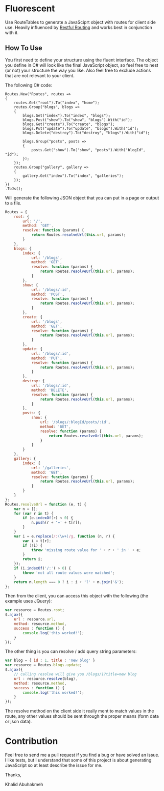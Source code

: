 Fluorescent
===========

Use RouteTables to generate a JavaSciprt object with routes for client side use. Heavily influenced by [Restful Routing](http://restfulrouting.com) and works best in conjunction with it.

## How To Use

You first need to define your structure using the fluent interface. The object you define in C# will look like the final JavaScript object, so feel free to nest (or not) your structure the way you like. Also feel free to exclude actions that are not relevant to your client.

The following C# code:

```CSharp
Routes.New("Routes", routes =>
{
    routes.Get("root").To("index", "home");
    routes.Group("blogs", blogs =>
    {
        blogs.Get("index").To("index", "blogs");
        blogs.Post("show").To("show", "blogs").With("id");
        blogs.Get("create").To("create", "blogs");
        blogs.Put("update").To("update", "blogs").With("id");
        blogs.Delete("destroy").To("destroy", "blogs").With("id");

        blogs.Group("posts", posts =>
        {
            posts.Get("show").To("show", "posts").With("blogId", "id");
        });
    });
    routes.Group("gallery", gallery =>
    {
        gallery.Get("index").To("index", "galleries");
    });
})
.ToJs();
```
Will generate the following JSON object that you can put in a page or output to a file.

```JavaScript
Routes = {
    root: {
        url: '/',
        method: 'GET',
        resolve: function (params) {
            return Routes.resolveUrl(this.url, params);
        }
    },
    blogs: {
        index: {
            url: '/blogs',
            method: 'GET',
            resolve: function (params) {
                return Routes.resolveUrl(this.url, params);
            }
        },
        show: {
            url: '/blogs/:id',
            method: 'POST',
            resolve: function (params) {
                return Routes.resolveUrl(this.url, params);
            }
        },
        create: {
            url: '/blogs',
            method: 'GET',
            resolve: function (params) {
                return Routes.resolveUrl(this.url, params);
            }
        },
        update: {
            url: '/blogs/:id',
            method: 'PUT',
            resolve: function (params) {
                return Routes.resolveUrl(this.url, params);
            }
        },
        destroy: {
            url: '/blogs/:id',
            method: 'DELETE',
            resolve: function (params) {
                return Routes.resolveUrl(this.url, params);
            }
        },
        posts: {
            show: {
                url: '/blogs/:blogId/posts/:id',
                method: 'GET',
                resolve: function (params) {
                    return Routes.resolveUrl(this.url, params);
                }
            }
        }
    },
    gallery: {
        index: {
            url: '/galleries',
            method: 'GET',
            resolve: function (params) {
                return Routes.resolveUrl(this.url, params);
            }
        }
    }
};
Routes.resolveUrl = function (e, t) {
    var n = [];
    for (var r in t) {
        if (e.indexOf(r) < 0) {
            n.push(r + '=' + t[r]);
        }
    }
    var i = e.replace(/:(\w+)/g, function (n, r) {
        var i = t[r];
        if (!i) {
            throw 'missing route value for ' + r + ' in ' + e;
        }
        return i;
    });
    if (i.indexOf('/:') > 0) {
        throw 'not all route values were matched';
    }
    return n.length === 0 ? i : i + '?' + n.join('&');
};
```

Then from the client, you can access this object with the following (the example uses JQuery):

```JavaScript
var resource = Routes.root;
$.ajax({
	url : resource.url,
	method: resource.method,
	success : function () {
		console.log('this worked!');
	}
});

```

The other thing is you can resolve / add query string parameters:

```JavaScript
var blog = { id : 1, title : 'new blog' }
var resource = Routes.blogs.update;
$.ajax({
	// calling resolve will give you /blogs/1?title=new blog
	url : resource.resolve(blog),
	method: resource.method,
	success : function () {
		console.log('this worked!');
	}
});

```

The resolve method on the client side it really ment to match values in the route, any other values should be sent through the proper means (form data or json data).

# Contribution

Feel free to send me a pull request if you find a bug or have solved an issue. I like tests, but I understand that some of this project is about generating JavaScript so at least describe the issue for me.

Thanks,

Khalid Abuhakmeh